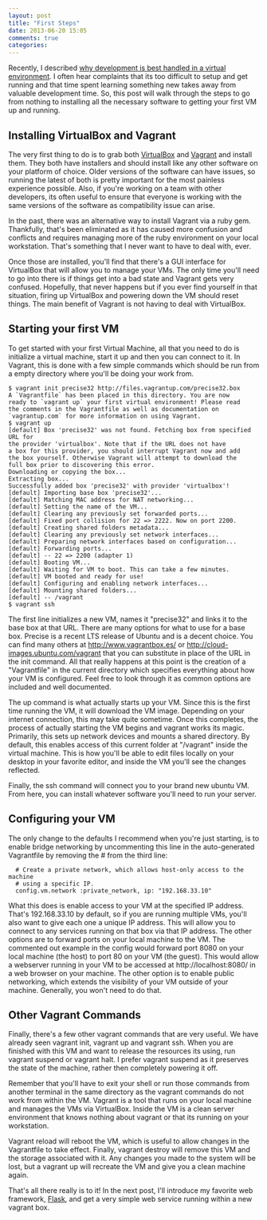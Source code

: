 ```yaml
---
layout: post
title: "First Steps"
date: 2013-06-20 15:05
comments: true
categories:
---
```


Recently, I described [why development is best handled in a virtual environment][1]. I often hear complaints that its too difficult to setup and get running and that time spent learning something new takes away from valuable development time. So, this post will walk through the steps to go from nothing to installing all the necessary software to getting your first VM up and running.

<!-- more -->

Installing VirtualBox and Vagrant
---------------------------------

The very first thing to do is to grab both [VirtualBox][] and [Vagrant][] and install them. They both have installers and should install like any other software on your platform of choice. Older versions of the software can have issues, so running the latest of both is pretty important for the most painless experience possible. Also, if you're working on a team with other developers, its often useful to ensure that everyone is working with the same versions of the software as compatibility issue can arise.

In the past, there was an alternative way to install Vagrant via a ruby gem. Thankfully, that's been eliminated as it has caused more confusion and conflicts and requires managing more of the ruby environment on your local workstation. That's something that I never want to have to deal with, ever.

Once those are installed, you'll find that there's a GUI interface for VirtualBox that will allow you to manage your VMs. The only time you'll need to go into there is if things get into a bad state and Vagrant gets very confused. Hopefully, that never happens but if you ever find yourself in that situation, firing up VirtualBox and powering down the VM should reset things. The main benefit of Vagrant is not having to deal with VirtualBox.

Starting your first VM
----------------------

To get started with your first Virtual Machine, all that you need to do is initialize a virtual machine, start it up and then you can connect to it. In Vagrant, this is done with a few simple commands which should be run from a empty directory where you'll be doing your work from.

```
$ vagrant init precise32 http://files.vagrantup.com/precise32.box
A `Vagrantfile` has been placed in this directory. You are now
ready to `vagrant up` your first virtual environment! Please read
the comments in the Vagrantfile as well as documentation on
`vagrantup.com` for more information on using Vagrant.
$ vagrant up
[default] Box 'precise32' was not found. Fetching box from specified URL for
the provider 'virtualbox'. Note that if the URL does not have
a box for this provider, you should interrupt Vagrant now and add
the box yourself. Otherwise Vagrant will attempt to download the
full box prior to discovering this error.
Downloading or copying the box...
Extracting box...
Successfully added box 'precise32' with provider 'virtualbox'!
[default] Importing base box 'precise32'...
[default] Matching MAC address for NAT networking...
[default] Setting the name of the VM...
[default] Clearing any previously set forwarded ports...
[default] Fixed port collision for 22 => 2222. Now on port 2200.
[default] Creating shared folders metadata...
[default] Clearing any previously set network interfaces...
[default] Preparing network interfaces based on configuration...
[default] Forwarding ports...
[default] -- 22 => 2200 (adapter 1)
[default] Booting VM...
[default] Waiting for VM to boot. This can take a few minutes.
[default] VM booted and ready for use!
[default] Configuring and enabling network interfaces...
[default] Mounting shared folders...
[default] -- /vagrant
$ vagrant ssh
```

The first line initializes a new VM, names it "precise32" and links it to the base box at that URL. There are many options for what to use for a base box. Precise is a recent LTS release of Ubuntu and is a decent choice. You can find many others at <http://www.vagrantbox.es/> or <http://cloud-images.ubuntu.com/vagrant> that you can substitute in place of the URL in the init command. All that really happens at this point is the creation of a "Vagrantfile" in the current directory which specifies everything about how your VM is configured. Feel free to look through it as common options are included and well documented.

The up command is what actually starts up your VM. Since this is the first time running the VM, it will download the VM image. Depending on your internet connection, this may take quite sometime. Once this completes, the process of actually starting the VM begins and vagrant works its magic. Primarily, this sets up network devices and mounts a shared directory. By default, this enables access of this current folder at "/vagrant" inside the virtual machine. This is how you'll be able to edit files locally on your desktop in your favorite editor, and inside the VM you'll see the changes reflected.

Finally, the ssh command will connect you to your brand new ubuntu VM. From here, you can install whatever software you'll need to run your server.

Configuring your VM
-------------------

The only change to the defaults I recommend when you're just starting, is to enable bridge networking by uncommenting this line in the auto-generated Vagrantfile by removing the # from the third line:

```
  # Create a private network, which allows host-only access to the machine
  # using a specific IP.
  config.vm.network :private_network, ip: "192.168.33.10"
```

What this does is enable access to your VM at the specified IP address. That's 192.168.33.10 by default, so if you are running multiple VMs, you'll also want to give each one a unique IP address. This will allow you to connect to any services running on that box via that IP address. The other options are to forward ports on your local machine to the VM. The commented out example in the config would forward port 8080 on your local machine (the host) to port 80 on your VM (the guest). This would allow a webserver running in your VM to be accessed at http://localhost:8080/ in a web browser on your machine. The other option is to enable public networking, which extends the visibility of your VM outside of your machine. Generally, you won't need to do that.

Other Vagrant Commands
----------------------

Finally, there's a few other vagrant commands that are very useful. We have already seen vagrant init, vagrant up and vagrant ssh. When you are finished with this VM and want to release the resources its using, run vagrant suspend or vagrant halt. I prefer vagrant suspend as it preserves the state of the machine, rather then completely powering it off.

Remember that you'll have to exit your shell or run those commands from another terminal in the same directory as the vagrant commands do not work from within the VM. Vagrant is a tool that runs on your local machine and manages the VMs via VirtualBox. Inside the VM is a clean server environment that knows nothing about vagrant or that its running on your workstation.

Vagrant reload will reboot the VM, which is useful to allow changes in the Vagrantfile to take effect. Finally, vagrant destroy will remove this VM and the storage associated with it. Any changes you made to the system will be lost, but a vagrant up will recreate the VM and give you a clean machine again.

That's all there really is to it! In the next post, I'll introduce my favorite web framework, [Flask][], and get a very simple web service running within a new vagrant box.


[1]: http://ryan-k.github.io/blog/2013/05/29/virtually-the-only-way-to-go/
[VirtualBox]: https://www.virtualbox.org/wiki/Downloads
[Vagrant]: http://downloads.vagrantup.com
[Flask]: http://flask.pocoo.org/
